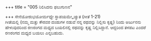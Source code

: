+++
title = "005 ನಿಲಿಸಿದನು ಫಲುಗುಣನ"

+++
ಸೇನೆಯೋರುಭಯೋರ್ಮಧ್ಯೇ ಸ್ಥಾಪಯಮೇ„ಚ್ಯುತ (ಗೀತೆ 1-21)   
ಗೀತೆಯಲ್ಲಿ (ನಮ್ಮ ಮತ್ತು ಕೌರವರ ದಂಡುಗಳ ನಡುವೆ ನನ್ನ ರಥವನ್ನು ನಿಲ್ಲಿಸು ಕೃಷ್ಣ) ನಿಂದು ಅರ್ಜುನನು ಹೇಳುವುದರಿಂದ ರಣರಂಗದ ಮಧ್ಯದ ಬಯಲಿನಲ್ಲಿ ರಥವನ್ನು ಕೃಷ್ಣ ನಿಲ್ಲಿಸಿದ್ದಾನೆ. ಆದ್ದರಿಂದ ತಳಪಟ ಎಂದರೆ ರಣರಂಗದ ಮಧ್ಯದ ಬಯಲು ಎನ್ನಬಹುದು.